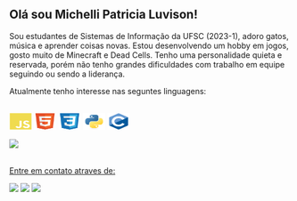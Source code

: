 ## Olá sou Michelli Patricia Luvison!

Sou estudantes de Sistemas de Informação da UFSC (2023-1), adoro gatos, música e aprender coisas novas. Estou desenvolvendo um hobby em jogos, gosto muito de Minecraft e Dead Cells. Tenho uma personalidade quieta e reservada, porém não tenho grandes dificuldades com trabalho em equipe seguindo ou sendo a liderança.

Atualmente tenho interesse nas seguntes linguagens:

<div style="display: inline_block"><br>
  <img align="center" alt="MI-Js" height="30" width="40" src="https://raw.githubusercontent.com/devicons/devicon/master/icons/javascript/javascript-plain.svg">
    <img align="center" alt="MI-HTML" height="30" width="40" src="https://raw.githubusercontent.com/devicons/devicon/master/icons/html5/html5-original.svg">
  <img align="center" alt="MI-CSS" height="30" width="40" src="https://raw.githubusercontent.com/devicons/devicon/master/icons/css3/css3-original.svg">
  <img align="center" alt="MI-Python" height="30" width="40" src="https://raw.githubusercontent.com/devicons/devicon/master/icons/python/python-original.svg">
  <img align="center" alt="MI-C" height="30" width="40" src="https://raw.githubusercontent.com/devicons/devicon/master/icons/c/c-original.svg">
  </div>
  
  
  <div style="display: inline_block"><br>
  <a href="[https://github.com/MimiChechelli](https://github.com/MimiChechelli)"> 
  <img height="150em" src="https://github-readme-stats.vercel.app/api/top-langs/?username=MimiChechelli&layout=compact&langs_count=16&theme=tokyonight"/>
</div>

  ##
 Entre em contato atraves de: 
<div> 
  <a href="https://www.instagram.com/only_mimimimi/" target="_blank"><img src="https://img.shields.io/badge/-Instagram-%23E4405F?style=for-the-badge&logo=instagram&logoColor=white" target="_blank"></a>
 	  <a href = "mailto:contatomichiluvison@gmail.com"><img src="https://img.shields.io/badge/-Gmail-%23333?style=for-the-badge&logo=gmail&logoColor=white" target="_blank"></a>
  <a href="https://www.linkedin.com/in/michelli-luvison-623649268/" target="_blank"><img src="https://img.shields.io/badge/-LinkedIn-%230077B5?style=for-the-badge&logo=linkedin&logoColor=white" target="_blank"></a> 
  
</div>
